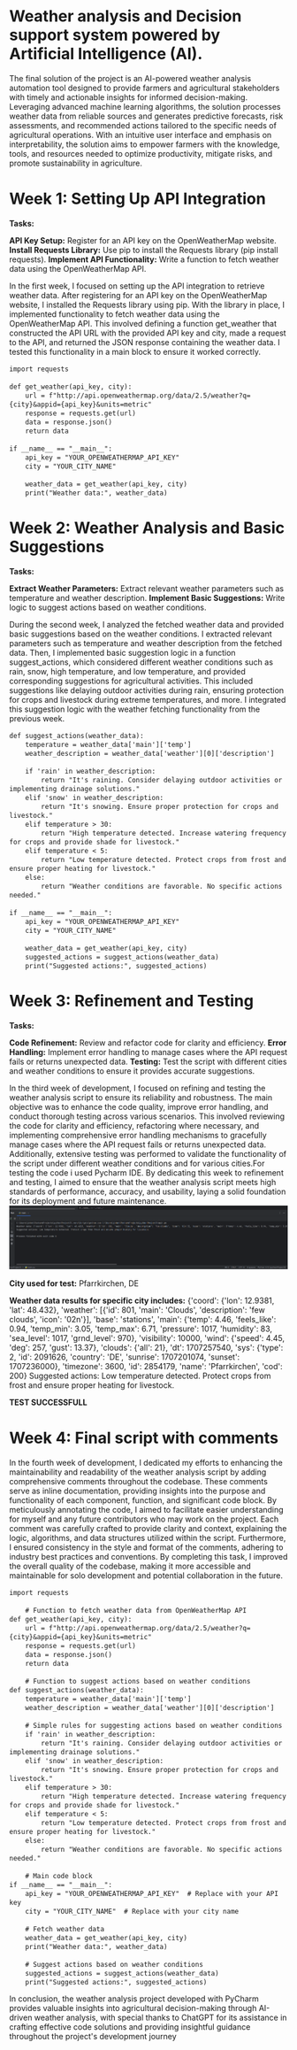 # Weather analysis and Decision support system powered by Artificial Intelligence (AI).

The final solution of the project is an AI-powered weather analysis automation tool designed to provide farmers and agricultural stakeholders with timely and actionable insights for informed decision-making. Leveraging advanced machine learning algorithms, the solution processes weather data from reliable sources and generates predictive forecasts, risk assessments, and recommended actions tailored to the specific needs of agricultural operations. With an intuitive user interface and emphasis on interpretability, the solution aims to empower farmers with the knowledge, tools, and resources needed to optimize productivity, mitigate risks, and promote sustainability in agriculture.

# Week 1: Setting Up API Integration
**Tasks:**

**API Key Setup:** Register for an API key on the OpenWeatherMap website.
**Install Requests Library:** Use pip to install the Requests library (pip install requests).
**Implement API Functionality:** Write a function to fetch weather data using the OpenWeatherMap API.

In the first week, I focused on setting up the API integration to retrieve weather data. After registering for an API key on the OpenWeatherMap website, I installed the Requests library using pip. With the library in place, I implemented functionality to fetch weather data using the OpenWeatherMap API. This involved defining a function get_weather that constructed the API URL with the provided API key and city, made a request to the API, and returned the JSON response containing the weather data. I tested this functionality in a main block to ensure it worked correctly.
```
import requests

def get_weather(api_key, city):
    url = f"http://api.openweathermap.org/data/2.5/weather?q={city}&appid={api_key}&units=metric"
    response = requests.get(url)
    data = response.json()
    return data

if __name__ == "__main__":
    api_key = "YOUR_OPENWEATHERMAP_API_KEY"
    city = "YOUR_CITY_NAME"
    
    weather_data = get_weather(api_key, city)
    print("Weather data:", weather_data)
```
# Week 2: Weather Analysis and Basic Suggestions
**Tasks:**

**Extract Weather Parameters:** Extract relevant weather parameters such as temperature and weather description.
**Implement Basic Suggestions:** Write logic to suggest actions based on weather conditions.

During the second week, I analyzed the fetched weather data and provided basic suggestions based on the weather conditions. I extracted relevant parameters such as temperature and weather description from the fetched data. Then, I implemented basic suggestion logic in a function suggest_actions, which considered different weather conditions such as rain, snow, high temperature, and low temperature, and provided corresponding suggestions for agricultural activities. This included suggestions like delaying outdoor activities during rain, ensuring protection for crops and livestock during extreme temperatures, and more. I integrated this suggestion logic with the weather fetching functionality from the previous week.
```
def suggest_actions(weather_data):
    temperature = weather_data['main']['temp']
    weather_description = weather_data['weather'][0]['description']

    if 'rain' in weather_description:
        return "It's raining. Consider delaying outdoor activities or implementing drainage solutions."
    elif 'snow' in weather_description:
        return "It's snowing. Ensure proper protection for crops and livestock."
    elif temperature > 30:
        return "High temperature detected. Increase watering frequency for crops and provide shade for livestock."
    elif temperature < 5:
        return "Low temperature detected. Protect crops from frost and ensure proper heating for livestock."
    else:
        return "Weather conditions are favorable. No specific actions needed."

if __name__ == "__main__":
    api_key = "YOUR_OPENWEATHERMAP_API_KEY"
    city = "YOUR_CITY_NAME"
    
    weather_data = get_weather(api_key, city)
    suggested_actions = suggest_actions(weather_data)
    print("Suggested actions:", suggested_actions)
```
# Week 3: Refinement and Testing
**Tasks:**

**Code Refinement:** Review and refactor code for clarity and efficiency.
**Error Handling:** Implement error handling to manage cases where the API request fails or returns unexpected data.
**Testing:** Test the script with different cities and weather conditions to ensure it provides accurate suggestions.

In the third week of development, I focused on refining and testing the weather analysis script to ensure its reliability and robustness. The main objective was to enhance the code quality, improve error handling, and conduct thorough testing across various scenarios. This involved reviewing the code for clarity and efficiency, refactoring where necessary, and implementing comprehensive error handling mechanisms to gracefully manage cases where the API request fails or returns unexpected data. Additionally, extensive testing was performed to validate the functionality of the script under different weather conditions and for various cities.For testing the code i used Pycharm IDE. By dedicating this week to refinement and testing, I aimed to ensure that the weather analysis script meets high standards of performance, accuracy, and usability, laying a solid foundation for its deployment and future maintenance.
![image](https://github.com/23W-GBAC/Johnbaby.github/blob/4e8a04fa92e7fc6d49b968524c30027b3796ad35/Screenshot%202024-02-06%20232748.png)

**City used for test:** Pfarrkirchen, DE

**Weather data results for specific city includes:** 
{'coord': {'lon': 12.9381, 'lat': 48.432}, 'weather': [{'id': 801, 'main': 'Clouds', 'description': 'few clouds', 'icon': '02n'}], 'base': 'stations', 'main': {'temp': 4.46, 'feels_like': 0.94, 'temp_min': 3.05, 'temp_max': 6.71, 'pressure': 1017, 'humidity': 83, 'sea_level': 1017, 'grnd_level': 970}, 'visibility': 10000, 'wind': {'speed': 4.45, 'deg': 257, 'gust': 13.37}, 'clouds': {'all': 21}, 'dt': 1707257540, 'sys': {'type': 2, 'id': 2091626, 'country': 'DE', 'sunrise': 1707201074, 'sunset': 1707236000}, 'timezone': 3600, 'id': 2854179, 'name': 'Pfarrkirchen', 'cod': 200}
Suggested actions: Low temperature detected. Protect crops from frost and ensure proper heating for livestock.

 **TEST SUCCESSFULL**

# Week 4: Final script with comments
In the fourth week of development, I dedicated my efforts to enhancing the maintainability and readability of the weather analysis script by adding comprehensive comments throughout the codebase. These comments serve as inline documentation, providing insights into the purpose and functionality of each component, function, and significant code block. By meticulously annotating the code, I aimed to facilitate easier understanding for myself and any future contributors who may work on the project. Each comment was carefully crafted to provide clarity and context, explaining the logic, algorithms, and data structures utilized within the script. Furthermore, I ensured consistency in the style and format of the comments, adhering to industry best practices and conventions. By completing this task, I improved the overall quality of the codebase, making it more accessible and maintainable for solo development and potential collaboration in the future.
```
import requests

    # Function to fetch weather data from OpenWeatherMap API
def get_weather(api_key, city):
    url = f"http://api.openweathermap.org/data/2.5/weather?q={city}&appid={api_key}&units=metric"
    response = requests.get(url)
    data = response.json()
    return data

    # Function to suggest actions based on weather conditions
def suggest_actions(weather_data):
    temperature = weather_data['main']['temp']
    weather_description = weather_data['weather'][0]['description']

    # Simple rules for suggesting actions based on weather conditions
    if 'rain' in weather_description:
        return "It's raining. Consider delaying outdoor activities or implementing drainage solutions."
    elif 'snow' in weather_description:
        return "It's snowing. Ensure proper protection for crops and livestock."
    elif temperature > 30:
        return "High temperature detected. Increase watering frequency for crops and provide shade for livestock."
    elif temperature < 5:
        return "Low temperature detected. Protect crops from frost and ensure proper heating for livestock."
    else:
        return "Weather conditions are favorable. No specific actions needed."

    # Main code block
if __name__ == "__main__":
    api_key = "YOUR_OPENWEATHERMAP_API_KEY"  # Replace with your API key
    city = "YOUR_CITY_NAME"  # Replace with your city name
    
    # Fetch weather data
    weather_data = get_weather(api_key, city)
    print("Weather data:", weather_data)
    
    # Suggest actions based on weather conditions
    suggested_actions = suggest_actions(weather_data)
    print("Suggested actions:", suggested_actions)
```


In conclusion, the weather analysis project developed with PyCharm provides valuable insights into agricultural decision-making through AI-driven weather analysis, with special thanks to ChatGPT for its assistance in crafting effective code solutions and providing insightful guidance throughout the project's development journey











